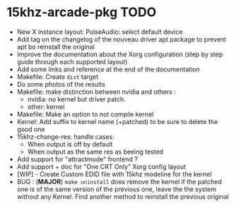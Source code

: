 15khz-arcade-pkg TODO
=====================

-    New X instance layout: PulseAudio: select default device
-    Add tag on the changelog of the nouveau driver apt package to prevent apt
     bo reinstall the original
-    Improve the documentation about the Xorg configuration 
     (step by step guide through each supported layout)
-    Add some links and reference at the end of the documentation
-    Makefile: Create `dist` target 
-    Do some photos of the results
-    Makefile: make distinction between nvidia and others :
     -   nvidia: no kernel but driver patch. 
     -   other: kernel
-    Makefile: Make an option to not compile kernel
-    Kernel: Add suffix to kernel name (+patched) to be sure to delete
     the good one
-    15khz-change-res: handle cases:
     - When output is off by default
     - When output as the same res as beeing tested
-    Add support for "attractmode" frontend ?
-    Add support + doc for "One CRT Only" Xorg config layout
-    [WIP] - Create Custom EDID file with 15khz modeline for the kernel
-    BUG : (**MAJOR**) `make uninstall` does remove the kernel if the patched one 
     is of the same version of the previous one, leave the the system without 
     any Kernel. Find another method to reinstall the previous original
